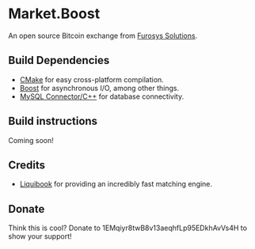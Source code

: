 Market.Boost
============

An open source Bitcoin exchange from [Furosys Solutions](http://www.furosys.com/).

## Build Dependencies
* [CMake](http://www.cmake.org) for easy cross-platform compilation.
* [Boost](http://www.boost.org) for asynchronous I/O, among other things.
* [MySQL Connector/C++](http://dev.mysql.com/downloads/connector/cpp/) for database connectivity.

## Build instructions
Coming soon!

## Credits
* [Liquibook](https://github.com/objectcomputing/liquibook) for providing an incredibly fast matching engine.

## Donate

Think this is cool? Donate to 1EMqiyr8twB8v13aeqhfLp95EDkhAvVs4H to show your support!

